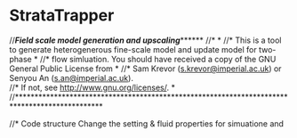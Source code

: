# StrataTrapper

//***********************Field scale model generation and upscaling*****************************
//*                                                                                            *
//* This is a tool to generate heterogenerous fine-scale model and update model for two-phase  *
//* flow simluation. You should have received a copy of the GNU General Public License from    * 
//* Sam Krevor (s.krevor@imperial.ac.uk) or Senyou An (s.an@imperial.ac.uk).  
//* If not, see <http://www.gnu.org/licenses/>.                                                *
//**********************************************************************************************

//* Code structure
Change the setting & fluid properties for simuatione and  

